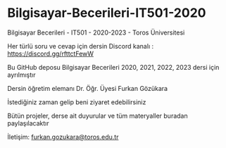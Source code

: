 # Bilgisayar-Becerileri-IT501-2020
Bilgisayar Becerileri - IT501 - 2020-2023 - Toros Üniversitesi

Her türlü soru ve cevap için dersin Discord kanalı : https://discord.gg/rfttctFewW 

Bu GitHub deposu Bilgisayar Becerileri 2020, 2021, 2022, 2023 dersi için ayrılmıştır

Dersin öğretim elemanı Dr. Öğr. Üyesi Furkan Gözükara

İstediğiniz zaman gelip beni ziyaret edebilirsiniz

Bütün projeler, derse ait duyurular ve tüm materyaller buradan paylaşılacaktır

İletişim: furkan.gozukara@toros.edu.tr
